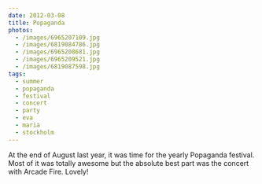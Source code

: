```yaml
---
date: 2012-03-08
title: Popaganda
photos:
  - /images/6965207109.jpg
  - /images/6819084786.jpg
  - /images/6965208681.jpg
  - /images/6965209521.jpg
  - /images/6819087598.jpg
tags:
  - summer
  - popaganda
  - festival
  - concert
  - party
  - eva
  - maria
  - stockholm
---
```


At the end of August last year, it was time for the yearly Popaganda festival. Most of it was totally awesome but the absolute best part was the concert with Arcade Fire. Lovely!
